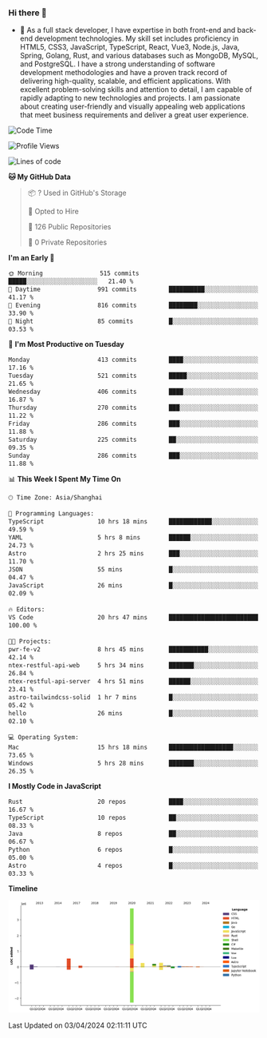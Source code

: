### Hi there 👋

- 🌱 As a full stack developer, I have expertise in both front-end and back-end development technologies. My skill set includes proficiency in HTML5, CSS3, JavaScript, TypeScript, React, Vue3, Node.js, Java, Spring, Golang, Rust, and various databases such as MongoDB, MySQL, and PostgreSQL. I have a strong understanding of software development methodologies and have a proven track record of delivering high-quality, scalable, and efficient applications. With excellent problem-solving skills and attention to detail, I am capable of rapidly adapting to new technologies and projects. I am passionate about creating user-friendly and visually appealing web applications that meet business requirements and deliver a great user experience.

<!--START_SECTION:waka-->
![Code Time](http://img.shields.io/badge/Code%20Time-1%2C320%20hrs%2019%20mins-blue)

![Profile Views](http://img.shields.io/badge/Profile%20Views-0-blue)

![Lines of code](https://img.shields.io/badge/From%20Hello%20World%20I%27ve%20Written-5.6%20million%20lines%20of%20code-blue)

**🐱 My GitHub Data** 

> 📦 ? Used in GitHub's Storage 
 > 
> 💼 Opted to Hire
 > 
> 📜 126 Public Repositories 
 > 
> 🔑 0 Private Repositories 
 > 
**I'm an Early 🐤** 

```text
🌞 Morning                515 commits         █████░░░░░░░░░░░░░░░░░░░░   21.40 % 
🌆 Daytime                991 commits         ██████████░░░░░░░░░░░░░░░   41.17 % 
🌃 Evening                816 commits         ████████░░░░░░░░░░░░░░░░░   33.90 % 
🌙 Night                  85 commits          █░░░░░░░░░░░░░░░░░░░░░░░░   03.53 % 
```
📅 **I'm Most Productive on Tuesday** 

```text
Monday                   413 commits         ████░░░░░░░░░░░░░░░░░░░░░   17.16 % 
Tuesday                  521 commits         █████░░░░░░░░░░░░░░░░░░░░   21.65 % 
Wednesday                406 commits         ████░░░░░░░░░░░░░░░░░░░░░   16.87 % 
Thursday                 270 commits         ███░░░░░░░░░░░░░░░░░░░░░░   11.22 % 
Friday                   286 commits         ███░░░░░░░░░░░░░░░░░░░░░░   11.88 % 
Saturday                 225 commits         ██░░░░░░░░░░░░░░░░░░░░░░░   09.35 % 
Sunday                   286 commits         ███░░░░░░░░░░░░░░░░░░░░░░   11.88 % 
```


📊 **This Week I Spent My Time On** 

```text
🕑︎ Time Zone: Asia/Shanghai

💬 Programming Languages: 
TypeScript               10 hrs 18 mins      ████████████░░░░░░░░░░░░░   49.59 % 
YAML                     5 hrs 8 mins        ██████░░░░░░░░░░░░░░░░░░░   24.73 % 
Astro                    2 hrs 25 mins       ███░░░░░░░░░░░░░░░░░░░░░░   11.70 % 
JSON                     55 mins             █░░░░░░░░░░░░░░░░░░░░░░░░   04.47 % 
JavaScript               26 mins             █░░░░░░░░░░░░░░░░░░░░░░░░   02.09 % 

🔥 Editors: 
VS Code                  20 hrs 47 mins      █████████████████████████   100.00 % 

🐱‍💻 Projects: 
pwr-fe-v2                8 hrs 45 mins       ███████████░░░░░░░░░░░░░░   42.14 % 
ntex-restful-api-web     5 hrs 34 mins       ███████░░░░░░░░░░░░░░░░░░   26.84 % 
ntex-restful-api-server  4 hrs 51 mins       ██████░░░░░░░░░░░░░░░░░░░   23.41 % 
astro-tailwindcss-solid  1 hr 7 mins         █░░░░░░░░░░░░░░░░░░░░░░░░   05.42 % 
hello                    26 mins             █░░░░░░░░░░░░░░░░░░░░░░░░   02.10 % 

💻 Operating System: 
Mac                      15 hrs 18 mins      ██████████████████░░░░░░░   73.65 % 
Windows                  5 hrs 28 mins       ███████░░░░░░░░░░░░░░░░░░   26.35 % 
```

**I Mostly Code in JavaScript** 

```text
Rust                     20 repos            ████░░░░░░░░░░░░░░░░░░░░░   16.67 % 
TypeScript               10 repos            ██░░░░░░░░░░░░░░░░░░░░░░░   08.33 % 
Java                     8 repos             ██░░░░░░░░░░░░░░░░░░░░░░░   06.67 % 
Python                   6 repos             █░░░░░░░░░░░░░░░░░░░░░░░░   05.00 % 
Astro                    4 repos             █░░░░░░░░░░░░░░░░░░░░░░░░   03.33 % 
```



**Timeline**

![Lines of Code chart](https://raw.githubusercontent.com/elton/elton/main/assets/bar_graph.png)


 Last Updated on 03/04/2024 02:11:11 UTC
<!--END_SECTION:waka-->

<!--
**elton/elton** is a ✨ _special_ ✨ repository because its `README.md` (this file) appears on your GitHub profile.

Here are some ideas to get you started:

- 🔭 I’m currently working on ...
- 🌱 I’m currently learning ...
- 👯 I’m looking to collaborate on ...
- 🤔 I’m looking for help with ...
- 💬 Ask me about ...
- 📫 How to reach me: ...
- 😄 Pronouns: ...
- ⚡ Fun fact: ...
-->
